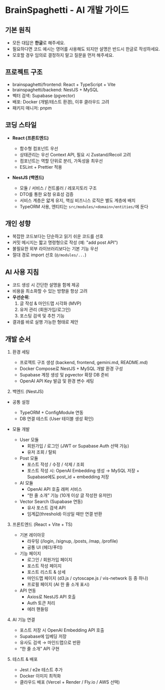 # BrainSpaghetti - AI 개발 가이드

## 기본 원칙

- 모든 대답은 **한글**로 해주세요.
- 필요하다면 코드 예시는 영어를 사용해도 되지만 설명은 반드시 한글로 작성하세요.
- 모호할 경우 임의로 결정하지 말고 질문을 먼저 해주세요.

## 프로젝트 구조

- brainspaghetti/frontend: React + TypeScript + Vite
- brainspaghetti/backend: NestJS + MySQL
- 벡터 검색: Supabase (pgvector)
- 배포: Docker (개발/테스트 환경), 이후 클라우드 고려
- 패키지 매니저: pnpm

## 코딩 스타일

- **React (프론트엔드)**

  - 함수형 컴포넌트 우선
  - 상태관리는 우선 Context API, 필요 시 Zustand/Recoil 고려
  - 컴포넌트는 역할 단위로 분리, 가독성을 최우선
  - ESLint + Prettier 적용

- **NestJS (백엔드)**

  - 모듈 / 서비스 / 컨트롤러 / 레포지토리 구조
  - DTO를 통한 요청 유효성 검증
  - 서비스 계층은 얇게 유지, 핵심 비즈니스 로직은 별도 계층에 배치
  - TypeORM 사용, 엔티티는 `src/modules/<domain>/entities/`에 둔다

## 개인 성향

- 복잡한 코드보다는 단순하고 읽기 쉬운 코드를 선호
- 커밋 메시지는 짧고 명령형으로 작성 (예: "add post API")
- 불필요한 외부 라이브러리보다는 기본 기능 우선
- 절대 경로 import 선호 (`@/modules/...`)

## AI 사용 지침

- 코드 생성 시 간단한 설명을 함께 제공
- 비용을 최소화할 수 있는 방향을 항상 고려
- **우선순위**:
  1. 글 작성 & 마인드맵 시각화 (MVP)
  2. 유저 관리 (회원가입/로그인)
  3. 포스팅 검색 및 추천 기능
- 결과를 바로 실행 가능한 형태로 제안

## 개발 순서

1. 환경 세팅

   - 프로젝트 구조 생성 (backend, frontend, gemini.md, README.md)
   - Docker Compose로 NestJS + MySQL 개발 환경 구성
   - Supabase 계정 생성 및 pgvector 확장 DB 준비
   - OpenAI API Key 발급 및 환경 변수 세팅

2. 백엔드 (NestJS)

- 공통 설정

  - TypeORM + ConfigModule 연동
  - DB 연결 테스트 (User 테이블 생성 확인)

- 모듈 개발
  - User 모듈
    - 회원가입 / 로그인 (JWT or Supabase Auth 선택 가능)
    - 유저 조회 / 탈퇴
  - Post 모듈
    - 포스트 작성 / 수정 / 삭제 / 조회
    - 포스트 작성 시: OpenAI Embedding 생성 → MySQL 저장 + Supabase에도 post_id + embedding 저장
  - AI 모듈
    - OpenAI API 호출 래퍼 서비스
    - “한 줄 소개” 기능 (10개 이상 글 작성한 유저만)
  - Vector Search (Supabase 연동)
    - 유사 포스트 검색 API
    - 임계값(threshold) 이상일 때만 연결 반환

3. 프론트엔드 (React + Vite + TS)

   - 기본 레이아웃
     - 라우팅 (/login, /signup, /posts, /map, /profile)
     - 공통 UI (헤더/푸터)
   - 기능 페이지
     - 로그인 / 회원가입 페이지
     - 포스트 작성 페이지
     - 포스트 리스트 & 상세
     - 마인드맵 페이지 (d3.js / cytoscape.js / vis-network 등 중 하나)
     - 프로필 페이지 (AI 한 줄 소개 표시)
   - API 연동
     - Axios로 NestJS API 호출
     - Auth 토큰 처리
     - 에러 핸들링

4. AI 기능 연결

   - 포스트 저장 시 OpenAI Embedding API 호출
   - Supabase에 임베딩 저장
   - 유사도 검색 → 마인드맵으로 반환
   - “한 줄 소개” API 구현

5. 테스트 & 배포
   - Jest / e2e 테스트 추가
   - Docker 이미지 최적화
   - 클라우드 배포 (Vercel + Render / Fly.io / AWS 선택)
